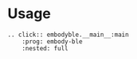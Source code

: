 # Usage

```{eval-rst}
.. click:: embodyble.__main__:main
    :prog: embody-ble
    :nested: full
```
